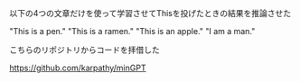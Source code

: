 
以下の4つの文章だけを使って学習させてThisを投げたときの結果を推論させた

"This is a pen."
"This is a ramen."
"This is an apple."
"I am a man."

こちらのリポジトリからコードを拝借した

https://github.com/karpathy/minGPT
